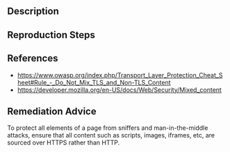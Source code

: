 ## Description


## Reproduction Steps


## References

- https://www.owasp.org/index.php/Transport_Layer_Protection_Cheat_Sheet#Rule_-_Do_Not_Mix_TLS_and_Non-TLS_Content
- https://developer.mozilla.org/en-US/docs/Web/Security/Mixed_content


## Remediation Advice

To protect all elements of a page from sniffers and man-in-the-middle attacks, ensure that all content such as scripts, images, iframes, etc, are sourced over HTTPS rather than HTTP.
